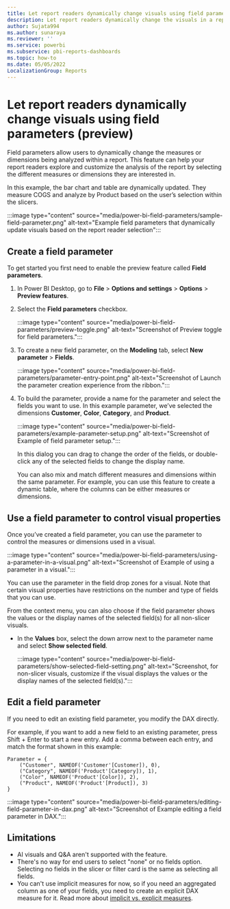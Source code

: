 ```yaml
---
title: Let report readers dynamically change visuals using field parameters (preview)
description: Let report readers dynamically change the visuals in a report using field parameters.  
author: Sujata994
ms.author: sunaraya
ms.reviewer: ''
ms.service: powerbi
ms.subservice: pbi-reports-dashboards
ms.topic: how-to
ms.date: 05/05/2022
LocalizationGroup: Reports
---
```

# Let report readers dynamically change visuals using field parameters (preview)
Field parameters allow users to dynamically change the measures or dimensions being analyzed within a report. This feature can help your report readers explore and customize the analysis of the report by selecting the different measures or dimensions they are interested in. 

In this example, the bar chart and table are dynamically updated. They measure COGS and analyze by Product based on the user’s selection within the slicers.

:::image type="content" source="media/power-bi-field-parameters/sample-field-parameter.png" alt-text="Example field parameters that dynamically update visuals based on the report reader selection":::
 
## Create a field parameter
To get started you first need to enable the preview feature called **Field parameters**.

1. In Power BI Desktop, go to **File** > **Options and settings** > **Options** > **Preview features**.
1. Select the **Field parameters** checkbox.

    :::image type="content" source="media/power-bi-field-parameters/preview-toggle.png" alt-text="Screenshot of Preview toggle for field parameters.":::

1. To create a new field parameter, on the **Modeling** tab, select **New parameter** > **Fields**.

    :::image type="content" source="media/power-bi-field-parameters/parameter-entry-point.png" alt-text="Screenshot of Launch the parameter creation experience from the ribbon.":::

1. To build the parameter, provide a name for the parameter and select the fields you want to use. In this example parameter, we’ve selected the dimensions **Customer**, **Color**, **Category**, and **Product**.

    :::image type="content" source="media/power-bi-field-parameters/example-parameter-setup.png" alt-text="Screenshot of Example of field parameter setup.":::

    In this dialog you can drag to change the order of the fields, or double-click any of the selected fields to change the display name.

    You can also mix and match different measures and dimensions within the same parameter. For example, you can use this feature to create a dynamic table, where the columns can be either measures or dimensions. 

## Use a field parameter to control visual properties
Once you’ve created a field parameter, you can use the parameter to control the measures or dimensions used in a visual.

:::image type="content" source="media/power-bi-field-parameters/using-a-parameter-in-a-visual.png" alt-text="Screenshot of Example of using a parameter in a visual.":::

You can use the parameter in the field drop zones for a visual. Note that certain visual properties have restrictions on the number and type of fields that you can use.

From the context menu, you can also choose if the field parameter shows the values or the display names of the selected field(s) for all non-slicer visuals. 

- In the **Values** box, select the down arrow next to the parameter name and select **Show selected field**.

    :::image type="content" source="media/power-bi-field-parameters/show-selected-field-setting.png" alt-text="Screenshot, for non-slicer visuals, customize if the visual displays the values or the display names of the selected field(s).":::

## Edit a field parameter

If you need to edit an existing field parameter, you modify the DAX directly. 

For example, if you want to add a new field to an existing parameter, press Shift + Enter to start a new entry. Add a comma between each entry, and match the format shown in this example:

```dax
Parameter = {
    ("Customer", NAMEOF('Customer'[Customer]), 0),
    ("Category", NAMEOF('Product'[Category]), 1),
    ("Color", NAMEOF('Product'[Color]), 2),
    ("Product", NAMEOF('Product'[Product]), 3)
}
```

:::image type="content" source="media/power-bi-field-parameters/editing-field-parameter-in-dax.png" alt-text="Screenshot of Example editing a field parameter in DAX.":::

## Limitations

- AI visuals and Q&A aren't supported with the feature.
- There's no way for end users to select "none" or no fields option. Selecting no fields in the slicer or filter card is the same as selecting all fields.
- You can't use implicit measures for now, so if you need an aggregated column as one of your fields, you need to create an explicit DAX measure for it. Read more about [implicit vs. explicit measures](../guidance/star-schema.md#measures).
